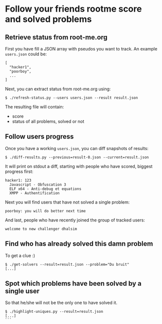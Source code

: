 # Follow your friends rootme score and solved problems

## Retrieve status from root-me.org

First you have fill a JSON array with pseudos you want to track. An example `users.json` could be:

```
[
  "hacker1",
  "poorboy",
  ...
]
```

Next, you can extract status from root-me.org using:

```
$ ./refresh-status.py --users users.json --result result.json
```

The resulting file will contain:

* score
* status of all problems, solved or not

## Follow users progress

Once you have a working `users.json`, you can diff snapshots of results:

```
$ ./diff-results.py --previous=result-0.json --current=result.json
```

It will print on stdout a diff, starting with people who have scored, biggest progress first:

```
hacker1: 123
  Javascript - Obfuscation 3
  ELF x64 - Anti-debug et equations
  XMPP - Authentification
```

Next you will find users that have not solved a single problem:

```
poorboy: you will do better next time
```

And last, people who have recently joined the group of tracked users:

```
welcome to new challenger dhalsim
```

## Find who has already solved this damn problem

To get a clue :)

```
$ ./get-solvers --result=result.json --problem="Du bruit"
[...]
```

## Spot which problems have been solved by a single user

So that he/she will not be the only one to have solved it.

````
$ ./highlight-uniques.py --result=result.json
[...]
```

